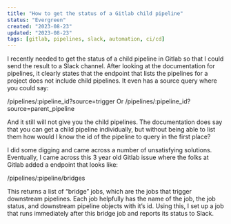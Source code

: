 ```yaml
---
title: "How to get the status of a Gitlab child pipeline"
status: "Evergreen"
created: "2023-08-23"
updated: "2023-08-23"
tags: [gitlab, pipelines, slack, automation, ci/cd]
---
```

I recently needed to get the status of a child pipeline in Gitlab so that I could send the result to a Slack channel. After looking at the documentation for pipelines, it clearly states that the endpoint that lists the pipelines for a project does not include child pipelines. It even has a source query where you could say:

/pipelines/:pipeline_id?source=trigger
Or
/pipelines/:pipeline_id?source=parent_pipeline

And it still will not give you the child pipelines. The documentation does say that you can get a child pipeline individually, but without being able to list them how would I know the id of the pipeline to query in the first place?

I did some digging and came across a number of unsatisfying solutions. Eventually, I came across this 3 year old Gitlab issue where the folks at Gitlab added a endpoint that looks like:

/pipelines/:pipeline/bridges

This returns a list of “bridge” jobs, which are the jobs that trigger downstream pipelines. Each job helpfully has the name of the job, the job status, and downstream pipeline objects with it’s id. Using this, I set up a job that runs immediately after this bridge job and reports its status to Slack.